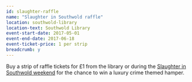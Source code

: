 ```yaml
---
id: slaughter-raffle
name: "Slaughter in Southwold raffle"
location: southwold-library
location-text: Southwold Library
event-start-date: 2017-05-01
event-end-date: 2017-06-18
event-ticket-price: 1 per strip
breadcrumb: y
---
```


Buy a strip of raffle tickets for £1 from the library or during the [Slaughter in Southwold weekend](/slaughter/) for the chance to win a luxury crime themed hamper.
